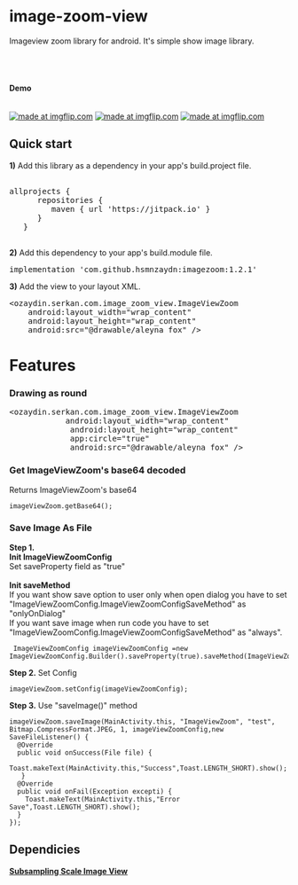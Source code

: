 
# image-zoom-view  
Imageview zoom library for android. It's simple show image library.  
</br>  
</br>  
<b>Demo</b>  
</br>  
<a href="https://imgflip.com/gif/2falhe"><img src="https://i.imgflip.com/2falhe.gif" title="made at imgflip.com"/></a>  <a href="https://imgflip.com/gif/2g4o4b"><img src="https://i.imgflip.com/2g4o4b.gif" title="made at imgflip.com"/></a>  <a href="https://imgflip.com/gif/2g4o6v"><img src="https://i.imgflip.com/2g4o6v.gif" title="made at imgflip.com"/></a>  

<h2>Quick start</h2>  
<pr>  
<b>1)</b> Add this library as a dependency in your app's build.project file.  
  
<pre>  
allprojects {  
      repositories {  
         maven { url 'https://jitpack.io' }  
      }  
   }  
  </pre>  
  
<b>2)</b> Add this dependency to your app's build.module file.  
<pre>implementation 'com.github.hsmnzaydn:imagezoom:1.2.1'</pre>  
  
<b>3)</b> Add the view to your layout XML.  
<pre>&lt;ozaydin.serkan.com.image_zoom_view.ImageViewZoom  
    android:layout_width="wrap_content"  
    android:layout_height="wrap_content"  
    android:src="@drawable/aleyna_fox" /&gt;</pre>  
      
<h1>Features</h1>  
<pr>  
      <h3>Drawing as round</h3>
       <pre>&lt;ozaydin.serkan.com.image_zoom_view.ImageViewZoom  
            android:layout_width="wrap_content"  
             android:layout_height="wrap_content"  
             app:circle="true"  
             android:src="@drawable/aleyna_fox" /&gt;</pre> 
              
   <h3>Get ImageViewZoom's base64 decoded</h3>
       Returns ImageViewZoom's base64   
   
    imageViewZoom.getBase64();  

          
       
<h3>Save Image As File</h3>
       

 **Step 1.** </br>
 <b>Init ImageViewZoomConfig</b> </br>
 Set saveProperty field as "true"
 </br>
 </br>
 <b>Init saveMethod </b></br>
 If you want show save option to user only when open dialog you have to set "ImageViewZoomConfig.ImageViewZoomConfigSaveMethod" as "onlyOnDialog" </br>
 If you want save image when run code you have to set "ImageViewZoomConfig.ImageViewZoomConfigSaveMethod" as "always".

     ImageViewZoomConfig imageViewZoomConfig =new ImageViewZoomConfig.Builder().saveProperty(true).saveMethod(ImageViewZoomConfig.ImageViewZoomConfigSaveMethod.onlyOnDialog).build();

**Step 2.** Set Config

    imageViewZoom.setConfig(imageViewZoomConfig);
    
**Step 3.** Use "saveImage()" method

    imageViewZoom.saveImage(MainActivity.this, "ImageViewZoom", "test", Bitmap.CompressFormat.JPEG, 1, imageViewZoomConfig,new SaveFileListener() {  
      @Override   
      public void onSuccess(File file) {  
         Toast.makeText(MainActivity.this,"Success",Toast.LENGTH_SHORT).show();
       }     
      @Override  
      public void onFail(Exception excepti) {  
        Toast.makeText(MainActivity.this,"Error Save",Toast.LENGTH_SHORT).show();  
      }  
    });
       
         
 <h2> Dependicies </h2> <pr> <a href="https://github.com/davemorrissey/subsampling-scale-image-view"><b>Subsampling Scale Image View</b></a>

